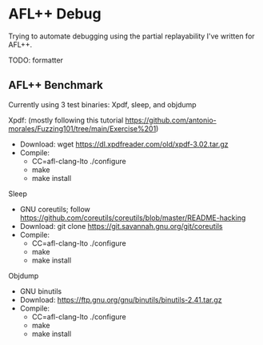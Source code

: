 # AFL++ Debug
Trying to automate debugging using the partial replayability I've written for AFL++.

TODO: formatter

## AFL++ Benchmark
Currently using 3 test binaries: Xpdf, sleep, and objdump

Xpdf: (mostly following this tutorial https://github.com/antonio-morales/Fuzzing101/tree/main/Exercise%201)
 - Download: wget https://dl.xpdfreader.com/old/xpdf-3.02.tar.gz
 - Compile:
   - CC=afl-clang-lto ./configure
   - make
   - make install

Sleep
 - GNU coreutils; follow https://github.com/coreutils/coreutils/blob/master/README-hacking
 - Download: git clone https://git.savannah.gnu.org/git/coreutils
 - Compile: 
   - CC=afl-clang-lto ./configure 
   - make
   - make install

Objdump
 - GNU binutils
 - Download: https://ftp.gnu.org/gnu/binutils/binutils-2.41.tar.gz
 - Compile:	
   - CC=afl-clang-lto ./configure
   - make
   - make install
